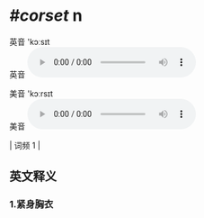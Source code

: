 # ***\#corset*** n
英音 'kɔːsɪt  
英音
<audio src="./media/corset1.aac" controls="controls"></audio>

美音 'kɔːrsɪt  
美音
<audio src="./media/corset2.aac" controls="controls"></audio>



| 词频 1 |  

英文释义
---
### 1.**紧身胸衣**  


